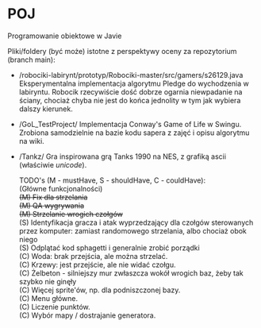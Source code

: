 # POJ
Programowanie obiektowe w Javie

Pliki/foldery (być może) istotne z perspektywy oceny za repozytorium (branch main):
- /robociki-labirynt/prototyp/Robociki-master/src/gamers/s26129.java
    Eksperymentalna implementacja algorytmu Pledge do wychodzenia w labiryntu. Robocik rzecywiście dość dobrze ogarnia niewpadanie na ściany,
    chociaż chyba nie jest do końca jednolity w tym jak wybiera dalszy kierunek.
    
- /GoL_TestProject/
    Implementacja Conway's Game of Life w Swingu. Zrobiona samodzielnie na bazie kodu sapera z zajęć i opisu algorytmu na wiki.
    
- /Tankz/
    Gra inspirowana grą Tanks 1990 na NES, z grafiką ascii (właściwie *unicode*). 
    
    TODO's (M - mustHave, S - shouldHave, C - couldHave):
        <br> (Główne funkcjonalności)
        <br> ~~(M) Fix dla strzelania~~
        <br>~~(M) QA wygrywania~~
        <br>~~(M) Strzelanie wrogich czołgów~~
        <br>(S) Identyfikacja gracza i atak wyprzedzający dla czołgów sterowanych przez komputer: zamiast randomowego strzelania, albo chociaż obok niego
        <br>(S) Odplątać kod sphagetti i generalnie zrobić porządki
        <br>(C) Woda: brak przejścia, ale można strzelać.
        <br>(C) Krzewy: jest przejście, ale nie widać czołgu.
        <br>(C) Żelbeton - silniejszy mur zwłaszcza wokół wrogich baz, żeby tak szybko nie ginęły
        <br>(C) Więcej sprite'ów, np. dla podniszczonej bazy.
        <br>(C) Menu główne.
        <br>(C) Liczenie punktów.
        <br>(C) Wybór mapy / dostrajanie generatora.
        
        

